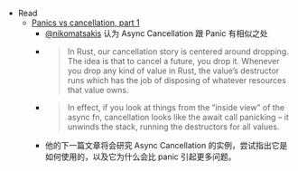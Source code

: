- Read
	- [Panics vs cancellation, part 1](https://smallcultfollowing.com/babysteps/blog/2022/01/27/panics-vs-cancellation-part-1/)
		- [@nikomatsakis](https://github.com/nikomatsakis) 认为 Async Cancellation 跟 Panic 有相似之处
		- > In Rust, our cancellation story is centered around dropping. The idea is that to cancel a future, you drop it. Whenever you drop any kind of value in Rust, the value’s destructor runs which has the job of disposing of whatever resources that value owns.
		- > In effect, if you look at things from the “inside view” of the async fn, cancellation looks like the await call panicking – it unwinds the stack, running the destructors for all values.
		- 他的下一篇文章将会研究 Async Cancellation 的实例，尝试指出它是如何使用的，以及它为什么会比 panic 引起更多问题。